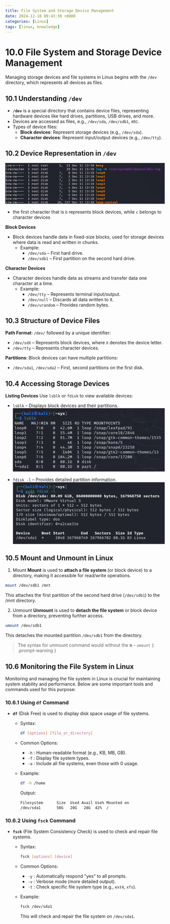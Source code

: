 ```yaml
---
title: File System and Storage Device Management
date: 2024-12-18 00:43:30 +0800
categories: [Linux]
tags: [linux, knowledge]
---
```


# 10.0 File System and Storage Device Management
 Managing storage devices and file systems in Linux begins with the `/dev` directory, which represents all devices as files. 

## 10.1 Understanding `/dev`
- **`/dev`** is a special directory that contains device files, representing hardware devices like hard drives, partitions, USB drives, and more.
- Devices are accessed as files, e.g., `/dev/sda`, `/dev/sdb1`, etc.
- Types of device files:
  - **Block devices**: Represent storage devices (e.g., `/dev/sda`).
  - **Character devices**: Represent input/output devices (e.g., `/dev/tty`).

## 10.2 Device Representation in `/dev`
![example](assets/posts/chapter10linux2024/ls.png)
- the first character that is `b` represents block devices, while `c` belongs to character devices

**Block Devices**
- Block devices handle data in fixed-size blocks, used for storage devices where data is read and written in chunks.
  - Example: 
    - `/dev/sda` – First hard drive.
    - `/dev/sdb1` – First partition on the second hard drive.


**Character Devices**
- Character devices handle data as streams and transfer data one character at a time.
  - Example:
    -  `/dev/tty` – Represents terminal input/output.
    - `/dev/null` – Discards all data written to it.
    - `/dev/urandom` – Provides random bytes.

## 10.3 Structure of Device Files

**Path Format**: `/dev/` followed by a unique identifier:
- `/dev/sdX` – Represents block devices, where `X` denotes the device letter.
- `/dev/tty` – Represents character devices.

**Partitions**: Block devices can have multiple partitions:
- `/dev/sda1`, `/dev/sda2` – First, second partitions on the first disk.

## 10.4 Accessing Storage Devices

**Listing Devices**
Use `lsblk` or `fdisk` to view available devices:
- `lsblk` – Displays block devices and their partitions.
  ![lsblk](assets/posts/chapter10linux2024/lsblk.png)

- `fdisk -l` – Provides detailed partition information.
  ![fdisk](assets/posts/chapter10linux2024/fsdisk.png)

## 10.5 Mount and Unmount in Linux

1. Mount
**Mount** is used to **attach a file system** (or block device) to a directory, making it accessible for read/write operations.

```bash
mount /dev/sdb1 /mnt
```

This attaches the first partition of the second hard drive (`/dev/sdb1`) to the /mnt directory.

2. Unmount
**Unmount** is used to **detach the file system** or block device from a directory, preventing further access.

```bash
umount /dev/sdb1
```

This detaches the mounted partition `/dev/sdb1` from the directory. 
> The syntax for unmount command would without the **n** - `umount`
{: .prompt-warning }


## 10.6 Monitoring the File System in Linux
Monitoring and managing the file system in Linux is crucial for maintaining system stability and performance. Below are some important tools and commands used for this purpose:

### 10.6.1 Using `df` Command

- **`df`** (Disk Free) is used to display disk space usage of file systems.

  - Syntax:
    ```bash
    df [options] [file_or_directory]
    ```

  - Common Options:
    - `-h` : Human-readable format (e.g., KB, MB, GB).
    - `-T` : Display file system types.
    - `-a` : Include all file systems, even those with 0 usage.

  - Example:
    ```bash
    df -h /home
    ```

    Output:
    ```
    Filesystem      Size  Used Avail Use% Mounted on
    /dev/sda1       50G   20G   28G  42%  /
    ```

### 10.6.2 Using `fsck` Command

- **`fsck`** (File System Consistency Check) is used to check and repair file systems.

  - Syntax:
    ```bash
    fsck [options] [device]
    ```

  - Common Options:
    - `-y` : Automatically respond "yes" to all prompts.
    - `-v` : Verbose mode (more detailed output).
    - `-t` : Check specific file system type (e.g., `ext4`, `xfs`).

  - Example:
    ```bash
    fsck /dev/sda1
    ```

    This will check and repair the file system on `/dev/sda1`.
